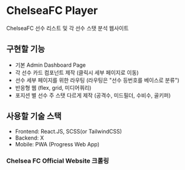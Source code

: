 # ChelseaFC Player

ChelseaFC 선수 리스트 및 각 선수 스탯 분석 웹사이트

## 구현할 기능
- 기본 Admin Dashboard Page
- 각 선수 카드 컴포넌트 제작 (클릭시 세부 페이지로 이동)
- 선수 세부 페이지를 위한 라우팅 (라우팅은 "선수 등번호를 베이스로 분류")
- 반응형 웹 (flex, grid, 미디어쿼리)
- 포지션 별 선수 주 스탯 다르게 제작 (공격수, 미드필더, 수비수, 골키퍼)

## 사용할 기술 스택
- Frontend: React.JS, SCSS(or TailwindCSS)
- Backend: X
- Mobile: PWA (Progress Web App)

### Chelsea FC Official Website 크롤링